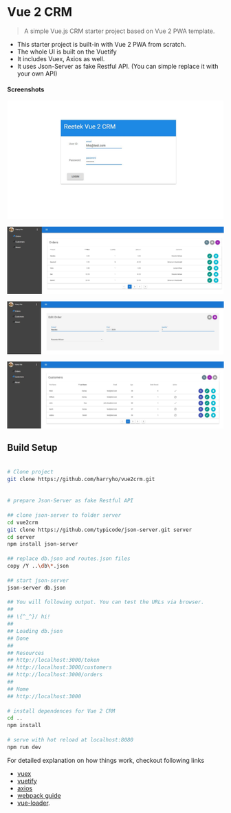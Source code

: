 # Vue 2 CRM

> A simple Vue.js CRM starter project based on Vue 2 PWA template. 

* This starter project is built-in with Vue 2 PWA from scratch.
* The whole UI is built on the Vuetify
* It includes Vuex, Axios as well.
* It uses Json-Server as fake Restful API. (You can simple replace it with your own API)

#### Screenshots

![Screenshot1](screenshots/screenshot-1.JPG)

![Screenshot2](screenshots/screenshot-2.JPG)

![Screenshot3](screenshots/screenshot-3.JPG)

![Screenshot4](screenshots/screenshot-5.JPG)

## Build Setup

``` bash

# Clone project
git clone https://github.com/harryho/vue2crm.git


# prepare Json-Server as fake Restful API

## clone json-server to folder server
cd vue2crm
git clone https://github.com/typicode/json-server.git server
cd server
npm install json-server

## replace db.json and routes.json files
copy /Y ..\db\*.json

## start json-server
json-server db.json

## You will following output. You can test the URLs via browser.
##
## \{^_^}/ hi!                        
##                                    
## Loading db.json                    
## Done                               
##                                    
## Resources                          
## http://localhost:3000/token        
## http://localhost:3000/customers    
## http://localhost:3000/orders       
##                                    
## Home                               
## http://localhost:3000              

# install dependences for Vue 2 CRM
cd ..
npm install

# serve with hot reload at localhost:8080
npm run dev

```

For detailed explanation on how things work, checkout following links

* [vuex](https://vuex.vuejs.org/en/)
* [vuetify](https://vuetifyjs.com/)
* [axios](https://github.com/mzabriskie/axios/)
* [webpack guide](http://vuejs-templates.github.io/webpack/) 
* [vue-loader](http://vuejs.github.io/vue-loader).
